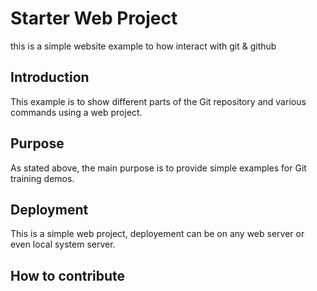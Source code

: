 # Starter Web Project
this is a simple website example to how interact with git & github
## Introduction
This example is to show different parts of the Git repository and various commands using a web project.
## Purpose
As stated above, the main purpose is to provide simple examples for Git training demos.
## Deployment
This is a simple web project, deployement can be on any web server or even local system server.
## How to contribute